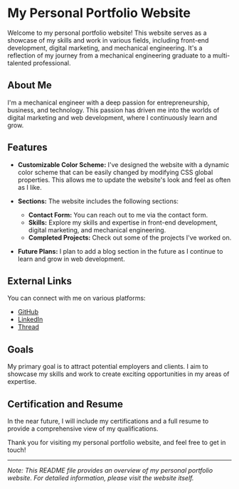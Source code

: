 # My Personal Portfolio Website

Welcome to my personal portfolio website! This website serves as a showcase of my skills and work in various fields, including front-end development, digital marketing, and mechanical engineering. It's a reflection of my journey from a mechanical engineering graduate to a multi-talented professional.

## About Me

I'm a mechanical engineer with a deep passion for entrepreneurship, business, and technology. This passion has driven me into the worlds of digital marketing and web development, where I continuously learn and grow.

## Features

- **Customizable Color Scheme:** I've designed the website with a dynamic color scheme that can be easily changed by modifying CSS global properties. This allows me to update the website's look and feel as often as I like.

- **Sections:** The website includes the following sections:

  - **Contact Form:** You can reach out to me via the contact form.
  - **Skills:** Explore my skills and expertise in front-end development, digital marketing, and mechanical engineering.
  - **Completed Projects:** Check out some of the projects I've worked on.

- **Future Plans:** I plan to add a blog section in the future as I continue to learn and grow in web development.

## External Links

You can connect with me on various platforms:

- [GitHub](https://github.com/Asonja12)
- [LinkedIn](https://www.linkedin.com/in/asonja1)
- [Thread](https://www.thread.net/@dkingapril)

## Goals

My primary goal is to attract potential employers and clients. I aim to showcase my skills and work to create exciting opportunities in my areas of expertise.

## Certification and Resume

In the near future, I will include my certifications and a full resume to provide a comprehensive view of my qualifications.

Thank you for visiting my personal portfolio website, and feel free to get in touch!

---

_Note: This README file provides an overview of my personal portfolio website. For detailed information, please visit the website itself._
